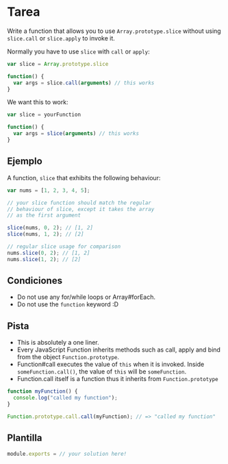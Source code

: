 # Tarea

Write a function that allows you to use `Array.prototype.slice` without using `slice.call` or `slice.apply` to invoke it.

Normally you have to use `slice` with `call` or `apply`:

```js
var slice = Array.prototype.slice

function() {
  var args = slice.call(arguments) // this works
}
```

We want this to work:

```js
var slice = yourFunction

function() {
  var args = slice(arguments) // this works
}
```

## Ejemplo

A function, `slice` that exhibits the following behaviour:

```js
var nums = [1, 2, 3, 4, 5];

// your slice function should match the regular
// behaviour of slice, except it takes the array
// as the first argument

slice(nums, 0, 2); // [1, 2]
slice(nums, 1, 2); // [2]

// regular slice usage for comparison
nums.slice(0, 2); // [1, 2]
nums.slice(1, 2); // [2]
```

## Condiciones

- Do not use any for/while loops or Array#forEach.
- Do not use the `function` keyword :D

## Pista

- This is absolutely a one liner.
- Every JavaScript Function inherits methods such as call, apply and bind from the object `Function.prototype`.
- Function#call executes the value of `this` when it is invoked. Inside `someFunction.call()`, the value of `this` will be `someFunction`.
- Function.call itself is a function thus it inherits from `Function.prototype`

```js
function myFunction() {
  console.log("called my function");
}

Function.prototype.call.call(myFunction); // => "called my function"
```

## Plantilla

```js
module.exports = // your solution here!
```
